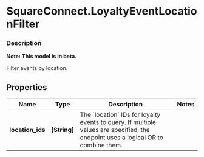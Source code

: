 # SquareConnect.LoyaltyEventLocationFilter

### Description
**Note: This model is in beta.**

Filter events by location.

## Properties
Name | Type | Description | Notes
------------ | ------------- | ------------- | -------------
**location_ids** | **[String]** | The &#x60;location&#x60; IDs for loyalty events to query. If multiple values are specified, the endpoint uses  a logical OR to combine them. | 


